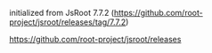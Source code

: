 initialized from JsRoot 7.7.2 (https://github.com/root-project/jsroot/releases/tag/7.7.2)

https://github.com/root-project/jsroot/releases  
